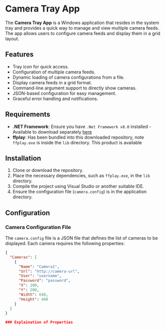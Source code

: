 # Camera Tray App

The **Camera Tray App** is a Windows application that resides in the system tray and provides a quick way to manage and view multiple camera feeds. The app allows users to configure camera feeds and display them in a grid layout.

## Features

- Tray icon for quick access.
- Configuration of multiple camera feeds.
- Dynamic loading of camera configurations from a file.
- Display camera feeds in a grid format.
- Command-line argument support to directly show cameras.
- JSON-based configuration for easy management.
- Graceful error handling and notifications.

## Requirements

- **.NET Framework**: Ensure you have `.Net Framework v8.0` installed - Available to download separately [here](https://dotnet.microsoft.com/en-us/download/dotnet/8.0)
- **ffplay**: Has been bundled into this downloaded repository, note  `ffplay.exe` is inside the `lib` directory. This product is available 

## Installation

1. Clone or download the repository.
2. Place the necessary dependencies, such as `ffplay.exe`, in the `lib` directory.
3. Compile the project using Visual Studio or another suitable IDE.
4. Ensure the configuration file (`camera.config`) is in the application directory.

## Configuration

### Camera Configuration File

The `camera.config` file is a JSON file that defines the list of cameras to be displayed. Each camera requires the following properties:

```json
{
  "Cameras": [
    {
      "Name": "Camera1",
      "Url": "http://camera-url",
      "User": "username",
      "Password": "password",
      "X": 100,
      "Y": 200,
      "Width": 640,
      "Height": 480
    }
  ]
}

### Explaination of Properties
